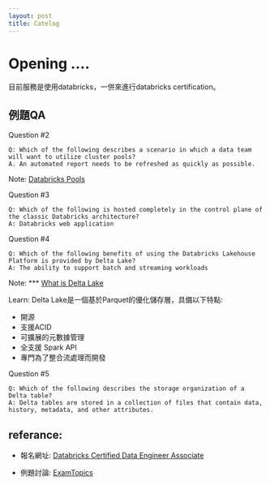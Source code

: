 ```yaml
---
layout: post
title: Catelog
---
```


# Opening ....
目前服務是使用databricks，一併來進行databricks certification。

## 例題QA
Question #2
```
Q: Which of the following describes a scenario in which a data team will want to utilize cluster pools?
A. An automated report needs to be refreshed as quickly as possible.
```
Note: [Databricks Pools](
https://www.databricks.com/blog/2019/11/11/databricks-pools-speed-up-data-pipelines.html)


Question #3
```
Q: Which of the following is hosted completely in the control plane of the classic Databricks architecture?
A: Databricks web application
```

Question #4
```
Q: Which of the following benefits of using the Databricks Lakehouse Platform is provided by Delta Lake?
A: The ability to support batch and streaming workloads 
```
Note: *** [What is Delta Lake](https://learn.microsoft.com/en-us/azure/databricks/delta/)

Learn:
Delta Lake是一個基於Parquet的優化儲存層，具備以下特點:
- 開源
- 支援ACID
- 可擴展的元數據管理
- 全支援 Spark API
- 專門為了整合流處理而開發

Question #5
```
Q: Which of the following describes the storage organization of a Delta table?
A: Delta tables are stored in a collection of files that contain data, history, metadata, and other attributes.
```


## referance:
- 報名網址: [Databricks Certified Data Engineer Associate](https://www.databricks.com/learn/certification/data-engineer-associate)

- 例題討論: [ExamTopics](https://www.examtopics.com/exams/databricks/certified-data-engineer-associate/)

